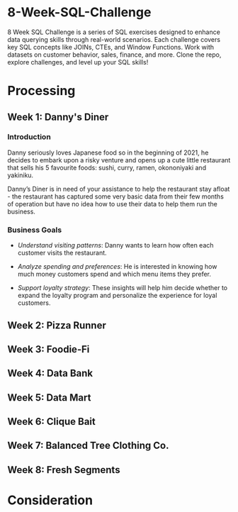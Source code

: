 # 8-Week-SQL-Challenge
8 Week SQL Challenge is a series of SQL exercises designed to enhance data querying skills through real-world scenarios. Each challenge covers key SQL concepts like JOINs, CTEs, and Window Functions. Work with datasets on customer behavior, sales, finance, and more. Clone the repo, explore challenges, and level up your SQL skills!
# Processing
## Week 1: Danny's Diner
### Introduction
Danny seriously loves Japanese food so in the beginning of 2021, he decides to embark upon a risky venture and opens up a cute little restaurant that sells his 5 favourite foods: sushi, curry, ramen, okononiyaki and yakiniku.

Danny’s Diner is in need of your assistance to help the restaurant stay afloat - the restaurant has captured some very basic data from their few months of operation but have no idea how to use their data to help them run the business.
### Business Goals
- *Understand visiting patterns*: Danny wants to learn how often each customer visits the restaurant.

- *Analyze spending and preferences*: He is interested in knowing how much money customers spend and which menu items they prefer.

- *Support loyalty strategy*: These insights will help him decide whether to expand the loyalty program and personalize the experience for loyal customers.

## Week 2: Pizza Runner
## Week 3: Foodie-Fi
## Week 4: Data Bank
## Week 5: Data Mart
## Week 6: Clique Bait
## Week 7: Balanced Tree Clothing Co.
## Week 8: Fresh Segments
# Consideration
